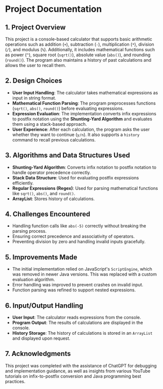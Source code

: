# **Project Documentation**

## **1. Project Overview**
This project is a console-based calculator that supports basic arithmetic operations such as addition (`+`), subtraction (`-`), multiplication (`*`), division (`/`), and modulus (`%`). Additionally, it includes mathematical functions such as power (`^`), square root (`sqrt()`), absolute value (`abs()`), and rounding (`round()`). The program also maintains a history of past calculations and allows the user to recall them.

## **2. Design Choices**
- **User Input Handling**: The calculator takes mathematical expressions as input in string format.
- **Mathematical Function Parsing**: The program preprocesses functions (`sqrt()`, `abs()`, `round()`) before evaluating expressions.
- **Expression Evaluation**: The implementation converts infix expressions to postfix notation using the **Shunting-Yard Algorithm** and evaluates them using a stack-based approach.
- **User Experience**: After each calculation, the program asks the user whether they want to continue (`y/n`). It also supports a `history` command to recall previous calculations.

## **3. Algorithms and Data Structures Used**
- **Shunting-Yard Algorithm**: Converts infix notation to postfix notation to handle operator precedence correctly.
- **Stack Data Structure**: Used for evaluating postfix expressions efficiently.
- **Regular Expressions (Regex)**: Used for parsing mathematical functions like `sqrt()`, `abs()`, and `round()`.
- **ArrayList**: Stores history of calculations.

## **4. Challenges Encountered**
- Handling function calls like `abs(-5)` correctly without breaking the parsing process.
- Ensuring correct precedence and associativity of operators.
- Preventing division by zero and handling invalid inputs gracefully.

## **5. Improvements Made**
- The initial implementation relied on JavaScript's `ScriptEngine`, which was removed in newer Java versions. This was replaced with a custom evaluation algorithm.
- Error handling was improved to prevent crashes on invalid input.
- Function parsing was refined to support nested expressions.

## **6. Input/Output Handling**
- **User Input**: The calculator reads expressions from the console.
- **Program Output**: The results of calculations are displayed in the console.
- **History Storage**: The history of calculations is stored in an `ArrayList` and displayed upon request.

## **7. Acknowledgments**
This project was completed with the assistance of ChatGPT for debugging and implementation guidance, as well as insights from various YouTube tutorials on infix-to-postfix conversion and Java programming best practices.

